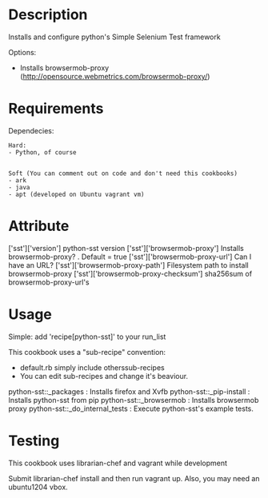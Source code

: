 Description
===========

Installs and configure python's  Simple Selenium Test framework 

Options:
  - Installs  browsermob-proxy (http://opensource.webmetrics.com/browsermob-proxy/)

Requirements
============

Dependecies: 

    Hard:
    - Python, of course


    Soft (You can comment out on code and don't need this cookbooks)
    - ark 
    - java 
    - apt (developed on Ubuntu vagrant vm)




Attribute 
==========

 ['sst']['version']   python-sst version
 ['sst']['browsermob-proxy'] Installs browsermob-proxy? . Default = true
 ['sst']['browsermob-proxy-url']   Can I have an URL? 
 ['sst']['browsermob-proxy-path']    Filesystem path to install browsermob-proxy
 ['sst']['browsermob-proxy-checksum']  sha256sum of browsermob-proxy-url's 


Usage
=====

Simple:  add 'recipe[python-sst]' to your run_list

This cookbook uses a "sub-recipe" convention: 
  - default.rb simply include otherssub-recipes 
  - You can edit sub-recipes and change it's beaviour.

  python-sst::_packages : Installs firefox and Xvfb 
  python-sst::_pip-install : Installs python-sst from pip
  python-sst::_browsermob : Installs browsermob proxy 
  python-sst::_do_internal_tests :  Execute python-sst's example tests. 


Testing
=======

This cookbook uses librarian-chef and vagrant while development

Submit librarian-chef install and then run vagrant up. Also, you may need an ubuntu1204 vbox.

